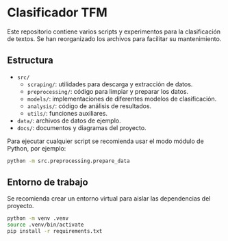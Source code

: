 # Clasificador TFM

Este repositorio contiene varios scripts y experimentos para la clasificación de textos. Se han reorganizado los archivos para facilitar su mantenimiento.

## Estructura

- `src/`
  - `scraping/`: utilidades para descarga y extracción de datos.
  - `preprocessing/`: código para limpiar y preparar los datos.
  - `models/`: implementaciones de diferentes modelos de clasificación.
  - `analysis/`: código de análisis de resultados.
  - `utils/`: funciones auxiliares.
- `data/`: archivos de datos de ejemplo.
- `docs/`: documentos y diagramas del proyecto.

Para ejecutar cualquier script se recomienda usar el modo módulo de Python, por ejemplo:

```bash
python -m src.preprocessing.prepare_data
```

## Entorno de trabajo

Se recomienda crear un entorno virtual para aislar las dependencias del proyecto.

```bash
python -m venv .venv
source .venv/bin/activate
pip install -r requirements.txt
```
